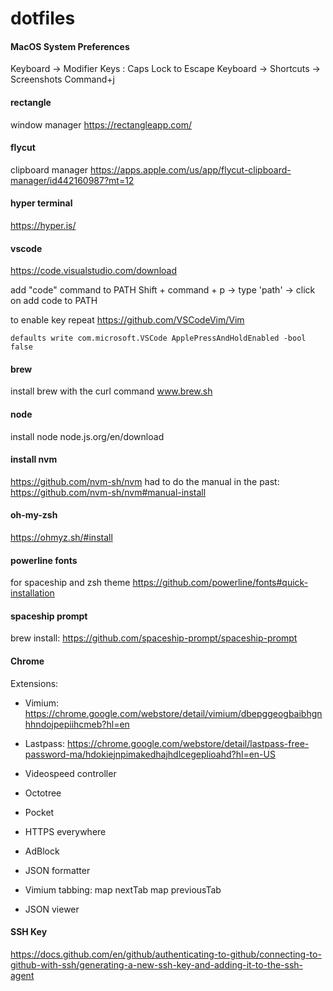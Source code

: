 # dotfiles

#### MacOS System Preferences
Keyboard -> Modifier Keys : Caps Lock to Escape
Keyboard -> Shortcuts -> Screenshots Command+j

#### rectangle
window manager
https://rectangleapp.com/

#### flycut
clipboard manager
https://apps.apple.com/us/app/flycut-clipboard-manager/id442160987?mt=12

#### hyper terminal
https://hyper.is/

#### vscode
https://code.visualstudio.com/download

add "code" command to PATH
Shift + command + p -> type 'path' -> click on add code to PATH

to enable key repeat
https://github.com/VSCodeVim/Vim
```
defaults write com.microsoft.VSCode ApplePressAndHoldEnabled -bool false
```

#### brew
install brew with the curl command
www.brew.sh

#### node
install node
node.js.org/en/download

#### install nvm
https://github.com/nvm-sh/nvm
had to do the manual in the past: https://github.com/nvm-sh/nvm#manual-install

#### oh-my-zsh
https://ohmyz.sh/#install

#### powerline fonts
for spaceship and zsh theme
https://github.com/powerline/fonts#quick-installation

#### spaceship prompt
brew install:
https://github.com/spaceship-prompt/spaceship-prompt

#### Chrome
Extensions:
- Vimium: https://chrome.google.com/webstore/detail/vimium/dbepggeogbaibhgnhhndojpepiihcmeb?hl=en
- Lastpass: https://chrome.google.com/webstore/detail/lastpass-free-password-ma/hdokiejnpimakedhajhdlcegeplioahd?hl=en-US
- Videospeed controller
- Octotree
- Pocket
- HTTPS everywhere
- AdBlock
- JSON formatter

- Vimium
  tabbing:
  map <m-K> nextTab
  map <m-J> previousTab

- JSON viewer

#### SSH Key
  https://docs.github.com/en/github/authenticating-to-github/connecting-to-github-with-ssh/generating-a-new-ssh-key-and-adding-it-to-the-ssh-agent
